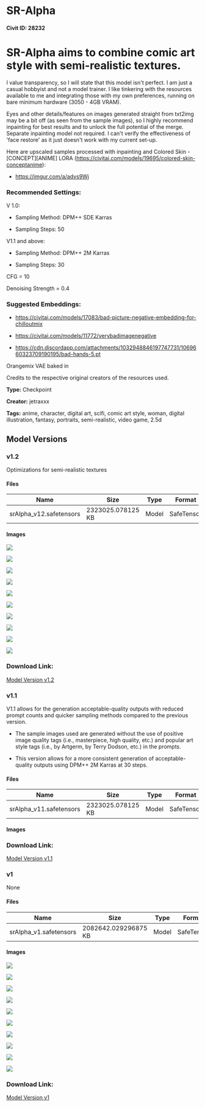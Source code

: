 # SR-Alpha

#### Civit ID: 28232

<h1><strong>SR-Alpha aims to combine comic art style with semi-realistic textures.</strong></h1><p></p><p>I value transparency, so I will state that this model isn't perfect. I am just a casual hobbyist and not a model trainer. I like tinkering with the resources available to me and integrating those with my own preferences, running on bare minimum hardware (3050 - 4GB VRAM).</p><p></p><p>Eyes and other details/features on images generated straight from txt2img may be a bit off (as seen from the sample images), so I highly recommend inpainting for best results and to unlock the full potential of the merge. Separate inpainting model not required. I can't verify the effectiveness of 'face restore' as it just doesn't work with my current set-up.</p><p>Here are upscaled samples processed with inpainting and Colored Skin - [CONCEPT][ANIME] LORA (<a target="_blank" rel="ugc" href="https://civitai.com/models/19695/colored-skin-conceptanime">https://civitai.com/models/19695/colored-skin-conceptanime</a>):</p><ul><li><p><a target="_blank" rel="ugc" href="https://imgur.com/a/advs9Wj">https://imgur.com/a/advs9Wj</a></p><p></p></li></ul><h3><strong>Recommended Settings:</strong></h3><p>V 1.0:</p><ul><li><p>Sampling Method: DPM++ SDE Karras</p></li><li><p>Sampling Steps: 50</p></li></ul><p>V1.1 and above:</p><ul><li><p>Sampling Method: DPM++ 2M Karras</p></li><li><p>Sampling Steps: 30</p><p></p></li></ul><p>CFG = 10</p><p>Denoising Strength = 0.4</p><p></p><h3><strong>Suggested Embeddings:</strong></h3><ul><li><p><a target="_blank" rel="ugc" href="https://civitai.com/models/17083/bad-picture-negative-embedding-for-chilloutmix">https://civitai.com/models/17083/bad-picture-negative-embedding-for-chilloutmix</a></p></li><li><p><a target="_blank" rel="ugc" href="https://civitai.com/models/11772/verybadimagenegative">https://civitai.com/models/11772/verybadimagenegative</a></p></li><li><p><a target="_blank" rel="ugc" href="https://cdn.discordapp.com/attachments/1032948846197747731/1069660323709190195/bad-hands-5.pt">https://cdn.discordapp.com/attachments/1032948846197747731/1069660323709190195/bad-hands-5.pt</a></p><p></p></li></ul><p>Orangemix VAE baked in</p><p></p><p>Credits to the respective original creators of the resources used.</p>

**Type:** Checkpoint

**Creator:** jetraxxx

**Tags:** anime, character, digital art, scifi, comic art style, woman, digital illustration, fantasy, portraits, semi-realistic, video game, 2.5d

## Model Versions

### v1.2

<p>Optimizations for semi-realistic textures</p>

#### Files

| Name | Size | Type | Format | Download Url | AutoV1 | AutoV2 | SHA256 | CRC32 | BLAKE3 |
| --- | --- | --- | --- | --- | --- | --- | --- | --- | --- |
| srAlpha_v12.safetensors | 2323025.078125 KB | Model | SafeTensor | https://civitai.com/api/download/models/35888 | B1DF6170 | D432770E38 | D432770E38335A3656A05059FE2D5927DC373BCD923E45604450BE20C7FD2356 | 310EE061 | 33E742189E5CEDAB27DB6F0C0FE447C01F60AB4280993FF07F59D6D9F9151032 |

#### Images

<p><img src="https://image.civitai.com/xG1nkqKTMzGDvpLrqFT7WA/1b763caf-be85-4f2d-dedb-1e2bbe75b400/width=450/470566.jpeg" /></p>

<p><img src="https://image.civitai.com/xG1nkqKTMzGDvpLrqFT7WA/4306e4e9-0d46-4bc7-d010-ee5d5062d300/width=450/470567.jpeg" /></p>

<p><img src="https://image.civitai.com/xG1nkqKTMzGDvpLrqFT7WA/4767d2c2-5249-4ae6-186f-b68977b6ea00/width=450/470568.jpeg" /></p>

<p><img src="https://image.civitai.com/xG1nkqKTMzGDvpLrqFT7WA/3d4dd6af-6da3-45b2-419e-97b58d67b900/width=450/470569.jpeg" /></p>

<p><img src="https://image.civitai.com/xG1nkqKTMzGDvpLrqFT7WA/45aa25b0-3d3e-40fc-cd2a-cb327a982000/width=450/470570.jpeg" /></p>

<p><img src="https://image.civitai.com/xG1nkqKTMzGDvpLrqFT7WA/cec0dfa4-695b-4c3d-141f-4b95f1e2ad00/width=450/470571.jpeg" /></p>

<p><img src="https://image.civitai.com/xG1nkqKTMzGDvpLrqFT7WA/855ee736-efa2-4831-4635-df318739a700/width=450/470572.jpeg" /></p>

<p><img src="https://image.civitai.com/xG1nkqKTMzGDvpLrqFT7WA/86f6b899-6be8-4456-4583-608e49a11900/width=450/470573.jpeg" /></p>

<p><img src="https://image.civitai.com/xG1nkqKTMzGDvpLrqFT7WA/ffbaf427-dad7-431c-9a8c-0a44408de800/width=450/470574.jpeg" /></p>

<p><img src="https://image.civitai.com/xG1nkqKTMzGDvpLrqFT7WA/cf1e6aa7-28a0-4610-0334-7bb9981d7600/width=450/474045.jpeg" /></p>

### Download Link:

[Model Version v1.2](https://civitai.com/api/download/models/35888)

### v1.1

<p>V1.1 allows for the generation acceptable-quality outputs with reduced prompt counts and quicker sampling methods compared to the previous version.</p><ul><li><p>The sample images used are generated without the use of positive image quality tags (i.e., masterpiece, high quality, etc.) and popular art style tags (i.e., by Artgerm, by Terry Dodson, etc.) in the prompts.</p></li><li><p>This version allows for a more consistent generation of acceptable-quality outputs using DPM++ 2M Karras at 30 steps.</p></li></ul>

#### Files

| Name | Size | Type | Format | Download Url | AutoV1 | AutoV2 | SHA256 | CRC32 | BLAKE3 |
| --- | --- | --- | --- | --- | --- | --- | --- | --- | --- |
| srAlpha_v11.safetensors | 2323025.078125 KB | Model | SafeTensor | https://civitai.com/api/download/models/35845 | 4FB24CB3 | 513680F571 | 513680F57182290D32AF7AE6915178A115B8DC6F45EB39754F24A814794FDF83 | D6896A2D | 83F7447FFB7D05FFB4ECCB75602555F7A722B5F12132978BB71DC4B947FD7E55 |

#### Images

### Download Link:

[Model Version v1.1](https://civitai.com/api/download/models/35845)

### v1

None

#### Files

| Name | Size | Type | Format | Download Url | AutoV1 | AutoV2 | SHA256 | CRC32 | BLAKE3 |
| --- | --- | --- | --- | --- | --- | --- | --- | --- | --- |
| srAlpha_v1.safetensors | 2082642.029296875 KB | Model | SafeTensor | https://civitai.com/api/download/models/33849 | A71D0946 | 9D625FFA49 | 9D625FFA49A3ECA3291F887F3277130D3AA8988F6E42CF1EF75FC9BFBB278030 | 440EF764 | 718EB84610C4FEB88691073388A3612F91B9D84B47F7CFD2534B16E141D80B8D |

#### Images

<p><img src="https://image.civitai.com/xG1nkqKTMzGDvpLrqFT7WA/b5321868-e93f-4587-02d0-fb95a15d6800/width=450/386116.jpeg" /></p>

<p><img src="https://image.civitai.com/xG1nkqKTMzGDvpLrqFT7WA/e004eace-e86a-45e0-8f68-6772cda1d200/width=450/386129.jpeg" /></p>

<p><img src="https://image.civitai.com/xG1nkqKTMzGDvpLrqFT7WA/e532c832-1455-4e9d-ed77-6c96f26c3600/width=450/386255.jpeg" /></p>

<p><img src="https://image.civitai.com/xG1nkqKTMzGDvpLrqFT7WA/329120d8-3b1c-4a3d-bccc-fd0453c23400/width=450/386127.jpeg" /></p>

<p><img src="https://image.civitai.com/xG1nkqKTMzGDvpLrqFT7WA/76456e28-e4e1-4179-a941-e363b9718800/width=450/386126.jpeg" /></p>

<p><img src="https://image.civitai.com/xG1nkqKTMzGDvpLrqFT7WA/9c2f8572-8227-46c1-3490-55426679ab00/width=450/386125.jpeg" /></p>

<p><img src="https://image.civitai.com/xG1nkqKTMzGDvpLrqFT7WA/160f705c-c187-412a-fa9f-d616b5ab2400/width=450/386124.jpeg" /></p>

<p><img src="https://image.civitai.com/xG1nkqKTMzGDvpLrqFT7WA/7f3a1665-5fa6-43bb-8750-f40a3345ec00/width=450/386123.jpeg" /></p>

<p><img src="https://image.civitai.com/xG1nkqKTMzGDvpLrqFT7WA/0df2b44c-105a-4c7e-083c-b835a6b3ea00/width=450/386122.jpeg" /></p>

<p><img src="https://image.civitai.com/xG1nkqKTMzGDvpLrqFT7WA/6861dd92-1902-4c19-8fb2-055b34d93b00/width=450/386121.jpeg" /></p>

### Download Link:

[Model Version v1](https://civitai.com/api/download/models/33849)

